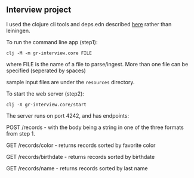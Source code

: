 ## Interview project

I used the clojure cli tools and deps.edn described [here](https://clojure.org/guides/deps_and_cli)
rather than leiningen.

To run the command line app (step1):

`clj -M -m gr-interview.core FILE`

where FILE is  the name of a file to parse/ingest.  More than one file can be specified (seperated by spaces)

sample input files are under the `resources` directory.

To start the web server (step2):

`clj -X gr-interview.core/start`

The server runs on port 4242, and has endpoints:

POST /records - with the body being a string in one of the three formats from step 1.

GET /records/color - returns records sorted by favorite color

GET /records/birthdate - returns records sorted by birthdate

GET /records/name - returns records sorted by last name